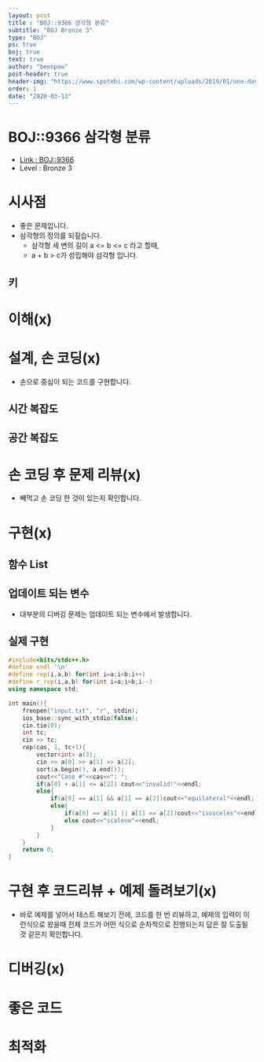 ```yaml
---
layout: post
title : "BOJ::9366 삼각형 분류"
subtitle: "BOJ Bronze 3"
type: "BOJ"
ps: true
boj: true
text: true
author: "beenpow"
post-header: true
header-img: "https://www.spotebi.com/wp-content/uploads/2019/01/one-day-day-one-workout-motivation-spotebi.jpg"
order: 1
date: "2020-03-13"
---
```



# BOJ::9366 삼각형 분류
- [Link : BOJ::9366](https://www.acmicpc.net/problem/9366)
- Level : Bronze 3

# 시사점
- 좋은 문제입니다.
- 삼각형의 정의를 되짚습니다.
  - 삼각형 세 변의 길이 a <= b <= c 라고 할때,
  - a + b > c가 성립해야 삼각형 입니다.

## 키

# 이해(x)

# 설계, 손 코딩(x)
- 손으로 중심이 되는 코드를 구현합니다.

## 시간 복잡도

## 공간 복잡도

# 손 코딩 후 문제 리뷰(x)
- 빼먹고 손 코딩 한 것이 있는지 확인합니다.

# 구현(x)

## 함수 List 

## 업데이트 되는 변수
- 대부분의 디버깅 문제는 업데이트 되는 변수에서 발생합니다.

## 실제 구현 

```cpp
#include<bits/stdc++.h>
#define endl '\n'
#define rep(i,a,b) for(int i=a;i<b;i++)
#define r_rep(i,a,b) for(int i=a;i>b;i--)
using namespace std;

int main(){
    freopen("input.txt", "r", stdin);
    ios_base::sync_with_stdio(false);
    cin.tie(0);
    int tc;
    cin >> tc;
    rep(cas, 1, tc+1){
        vector<int> a(3);
        cin >> a[0] >> a[1] >> a[2];
        sort(a.begin(), a.end());
        cout<<"Case #"<<cas<<": ";
        if(a[0] + a[1] <= a[2]) cout<<"invalid!"<<endl;
        else{
            if(a[0] == a[1] && a[1] == a[2])cout<<"equilateral"<<endl;
            else{
                if(a[0] == a[1] || a[1] == a[2])cout<<"isosceles"<<endl;
                else cout<<"scalene"<<endl;
            }
        }
    }
    return 0;
}
```

# 구현 후 코드리뷰 + 예제 돌려보기(x)
- 바로 예제를 넣어서 테스트 해보기 전에, 코드를 한 번 리뷰하고, 예제의 입력이 이런식으로 왔을때
  전체 코드가 어떤 식으로 순차적으로 진행되는지 답은 잘 도출될 것 같은지 확인합니다.

# 디버깅(x)

# 좋은 코드

# 최적화
